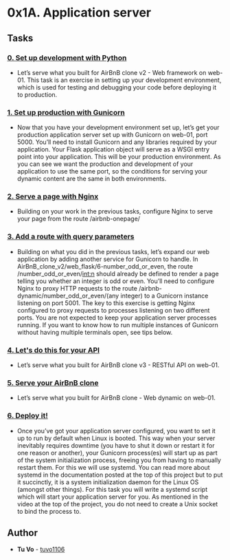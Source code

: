 # 0x1A. Application server

## Tasks

### [0. Set up development with Python](./README.md)

- Let’s serve what you built for AirBnB clone v2 - Web framework on web-01. This task is an exercise in setting up your development environment, which is used for testing and debugging your code before deploying it to production.

### [1. Set up production with Gunicorn](./2-app_server-nginx_config)

- Now that you have your development environment set up, let’s get your production application server set up with Gunicorn on web-01, port 5000. You’ll need to install Gunicorn and any libraries required by your application. Your Flask application object will serve as a WSGI entry point into your application. This will be your production environment. As you can see we want the production and development of your application to use the same port, so the conditions for serving your dynamic content are the same in both environments.

### [2. Serve a page with Nginx](./3-app_server-nginx_config)

- Building on your work in the previous tasks, configure Nginx to serve your page from the route /airbnb-onepage/

### [3. Add a route with query parameters](./4-app_server-nginx_config)

- Building on what you did in the previous tasks, let’s expand our web application by adding another service for Gunicorn to handle. In AirBnB_clone_v2/web_flask/6-number_odd_or_even, the route /number_odd_or_even/<int:n> should already be defined to render a page telling you whether an integer is odd or even. You’ll need to configure Nginx to proxy HTTP requests to the route /airbnb-dynamic/number_odd_or_even/(any integer) to a Gunicorn instance listening on port 5001. The key to this exercise is getting Nginx configured to proxy requests to processes listening on two different ports. You are not expected to keep your application server processes running. If you want to know how to run multiple instances of Gunicorn without having multiple terminals open, see tips below.

### [4. Let's do this for your API](./5-app_server-nginx_config)

- Let’s serve what you built for AirBnB clone v3 - RESTful API on web-01.

### [5. Serve your AirBnB clone](./gunicorn.service)

- Let’s serve what you built for AirBnB clone - Web dynamic on web-01.

### [6. Deploy it!](./4-reload_gunicorn_no_downtime)

- Once you’ve got your application server configured, you want to set it up to run by default when Linux is booted. This way when your server inevitably requires downtime (you have to shut it down or restart it for one reason or another), your Gunicorn process(es) will start up as part of the system initialization process, freeing you from having to manually restart them. For this we will use systemd. You can read more about systemd in the documentation posted at the top of this project but to put it succinctly, it is a system initialization daemon for the Linux OS (amongst other things). For this task you will write a systemd script which will start your application server for you. As mentioned in the video at the top of the project, you do not need to create a Unix socket to bind the process to.

## Author

- **Tu Vo** - [tuvo1106](https://github.com/tuvo1106)
